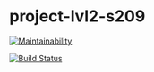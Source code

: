 # project-lvl2-s209

[![Maintainability](https://api.codeclimate.com/v1/badges/98901797492220ecf7ee/maintainability)](https://codeclimate.com/github/Poletay/project-lvl2-s213/maintainability)

[![Build Status](https://travis-ci.org/Poletay/project-lvl2-s213.svg?branch=master)](https://travis-ci.org/Poletay/project-lvl2-s213)
